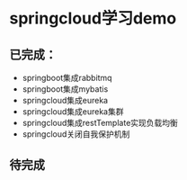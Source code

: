 # springcloud学习demo
## 已完成：
- springboot集成rabbitmq
- springboot集成mybatis
- springcloud集成eureka
- springcloud集成eureka集群
- springcloud集成restTemplate实现负载均衡
- springcloud关闭自我保护机制

## 待完成

